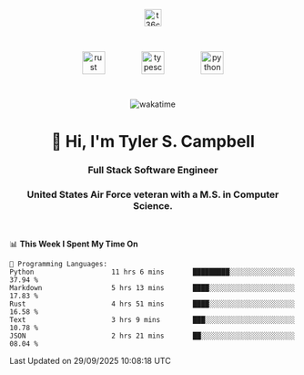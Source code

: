 <p align="center">
<a href="https://www.linkedin.com/in/t36campbell" target="blank"><img align="center" src="https://ik.imagekit.io/t36campbell/Portfolio/linkedin.png.original_m8bbGgPh6.png" alt="t36campbell" height="30" width="30" /></a>
</p>
<p align="center">
    <img src="https://rustacean.net/assets/rustacean-orig-noshadow.svg" alt="rust" width="40" height="40" style="margin: 6%;" />
    <img src="https://cdn.worldvectorlogo.com/logos/typescript.svg" alt="typescript" width="40" height="40" style="margin: 6%;" />
    <img src="https://cdn.worldvectorlogo.com/logos/python-5.svg" alt="python" width="40" height="40" style="margin: 6%;" />
</p>
<div align="center">
  
  ![wakatime](https://wakatime.com/badge/user/738aac7f-8868-4bc3-a1df-4c36703ee4b6.svg)
  
</div>

<h1 align="center">👋 Hi, I'm Tyler S. Campbell</h1>
<h3 align="center">Full Stack Software Engineer</h3>
<h3 align="center">United States Air Force veteran with a M.S. in Computer Science.</h3>
<br>

<!--START_SECTION:waka-->
📊 **This Week I Spent My Time On** 

```text
💬 Programming Languages: 
Python                   11 hrs 6 mins       █████████░░░░░░░░░░░░░░░░   37.94 % 
Markdown                 5 hrs 13 mins       ████░░░░░░░░░░░░░░░░░░░░░   17.83 % 
Rust                     4 hrs 51 mins       ████░░░░░░░░░░░░░░░░░░░░░   16.58 % 
Text                     3 hrs 9 mins        ███░░░░░░░░░░░░░░░░░░░░░░   10.78 % 
JSON                     2 hrs 21 mins       ██░░░░░░░░░░░░░░░░░░░░░░░   08.04 % 
```


 Last Updated on 29/09/2025 10:08:18 UTC
<!--END_SECTION:waka-->
